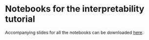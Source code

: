 # Notebooks for the interpretability tutorial

Accompanying slides for all the notebooks can be downloaded [here](https://ibm.box.com/v/idl-tutorial-slides).
